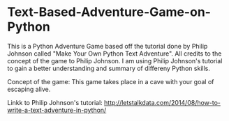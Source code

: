 # Text-Based-Adventure-Game-on-Python

This is a Python Adventure Game based off the tutorial done by Philip Johnson called
"Make Your Own Python Text Adventure". All credits to the concept of the game to 
Philip Johnson. I am using Philip Johnson's tutorial to gain a better understanding and summary of differeny Python skills. 



Concept of the game:
This game takes place in a cave with your goal of escaping alive. 






Linkk to Philip Johnson's tutorial: http://letstalkdata.com/2014/08/how-to-write-a-text-adventure-in-python/

